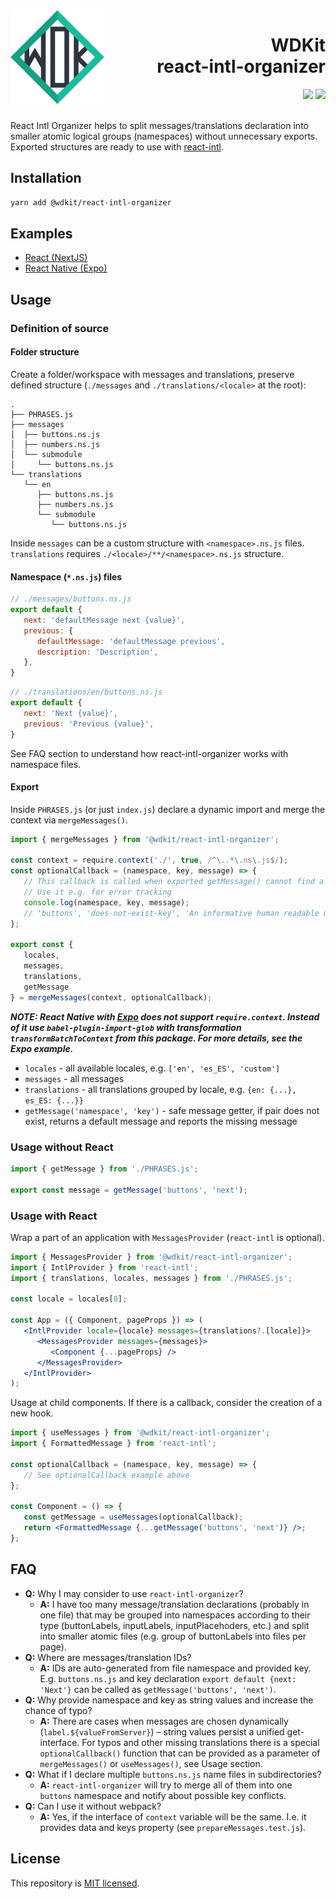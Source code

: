 <img align="left" src="./docs/assets/wdkit-logo.png" width="150" alt="wdkit logo"/>

<h1 align="right">WDKit<br/>react-intl-organizer</h1>

<div align="right">
  <img src="https://img.shields.io/github/license/dunaevskiy/wdkit-react-intl-organizer?color=blue&style=flat-square" />
  <img src="https://img.shields.io/travis/com/dunaevskiy/wdkit-react-intl-organizer?color=green&style=flat-square" />
</div>

<br/>

React Intl Organizer helps to split messages/translations declaration into smaller atomic logical groups (namespaces) without unnecessary exports. Exported structures are ready to use with [react-intl](https://formatjs.io/docs/getting-started/installation/).

## Installation

```bash
yarn add @wdkit/react-intl-organizer
```

## Examples

- [React (NextJS)](./examples/nextjs)
- [React Native (Expo)](./examples/expo)

## Usage

### Definition of source

#### Folder structure
Create a folder/workspace with messages and translations, preserve defined structure (`./messages` and `./translations/<locale>` at the root):

```
.
├── PHRASES.js
├── messages
│  ├── buttons.ns.js
│  ├── numbers.ns.js
│  └── submodule
│     └── buttons.ns.js
└── translations
   └── en
      ├── buttons.ns.js
      ├── numbers.ns.js
      └── submodule
         └── buttons.ns.js
```

Inside `messages` can be a custom structure with `<namespace>.ns.js` files. `translations` requires `./<locale>/**/<namespace>.ns.js` structure.

#### Namespace (`*.ns.js`) files

```js
// ./messages/buttons.ns.js
export default {
   next: 'defaultMessage next {value}',
   previous: {
      defaultMessage: 'defaultMessage previous',
      description: 'Description',
   },
}
```

```js
// ./translations/en/buttons.ns.js
export default {
   next: 'Next {value}',
   previous: 'Previous {value}',
}
```

See FAQ section to understand how react-intl-organizer works with namespace files.

#### Export

Inside `PHRASES.js` (or just `index.js`) declare a dynamic import and merge the context via `mergeMessages()`.

```js
import { mergeMessages } from '@wdkit/react-intl-organizer';

const context = require.context('./', true, /^\..*\.ns\.js$/);
const optionalCallback = (namespace, key, message) => {
   // This callback is called when exported getMessage() cannot find a message
   // Use it e.g. for error tracking
   console.log(namespace, key, message);
   // 'buttons', 'does-not-exist-key', 'An informative human readable message'
};

export const {
   locales,
   messages,
   translations,
   getMessage
} = mergeMessages(context, optionalCallback);
```

***NOTE: React Native with [Expo](https://expo.io) does not support `require.context`. Instead of it use `babel-plugin-import-glob` with transformation `transformBatchToContext` from this package. For more details, see the Expo example.***

- `locales` - all available locales, e.g. `['en', 'es_ES', 'custom']`
- `messages` - all messages
- `translations` - all translations grouped by locale, e.g. `{en: {...}, es_ES: {...}}`
- `getMessage('namespace', 'key')` - safe message getter, if pair does not exist, returns a default message and reports the missing message

### Usage without React

```js
import { getMessage } from './PHRASES.js';

export const message = getMessage('buttons', 'next');
```

### Usage with React

Wrap a part of an application with `MessagesProvider` (`react-intl` is optional).

```jsx
import { MessagesProvider } from '@wdkit/react-intl-organizer';
import { IntlProvider } from 'react-intl';
import { translations, locales, messages } from './PHRASES.js';

const locale = locales[0];

const App = ({ Component, pageProps }) => (
   <IntlProvider locale={locale} messages={translations?.[locale]}>
      <MessagesProvider messages={messages}>
         <Component {...pageProps} />
      </MessagesProvider>
   </IntlProvider>
);
```

Usage at child components. If there is a callback, consider the creation of a new hook.

```jsx
import { useMessages } from '@wdkit/react-intl-organizer';
import { FormattedMessage } from 'react-intl';

const optionalCallback = (namespace, key, message) => {
   // See optionalCallback example above
};

const Component = () => {
   const getMessage = useMessages(optionalCallback);
   return <FormattedMessage {...getMessage('buttons', 'next')} />;
};
```

## FAQ
- **Q:** Why I may consider to use `react-intl-organizer`?
    - **A:** I have too many message/translation declarations (probably in one file) that may be grouped into namespaces according to their type (buttonLabels, inputLabels, inputPlacehoders, etc.) and split into smaller atomic files (e.g. group of buttonLabels into files per page).
- **Q:** Where are messages/translation IDs?
    - **A:** IDs are auto-generated from file namespace and provided key. E.g. `buttons.ns.js` and key declaration `export default {next: 'Next'}` can be called as `getMessage('buttons', 'next')`.
- **Q:** Why provide namespace and key as string values and increase the chance of typo?
    - **A:** There are cases when messages are chosen dynamically (`label.${valueFromServer}`) – string values persist a unified get-interface. For typos and other missing translations there is a special `optionalCallback()` function that can be provided as a parameter of `mergeMessages()` or `useMessages()`, see Usage section.
- **Q:** What if I declare multiple `buttons.ns.js` name files in subdirectories?
    - **A:** `react-intl-organizer` will try to merge all of them into one `buttons` namespace and notify about possible key conflicts.
- **Q:** Can I use it without webpack?
    - **A:** Yes, if the interface of `context` variable will be the same. I.e. it provides data and keys property (see `prepareMessages.test.js`).

## License

This repository is [MIT licensed](./LICENSE).
